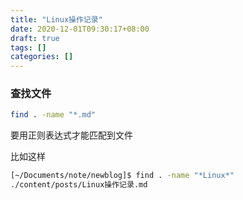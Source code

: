 ```yaml
---
title: "Linux操作记录"
date: 2020-12-01T09:30:17+08:00
draft: true
tags: []
categories: [] 
---
```


### 查找文件



```bash
find . -name "*.md"
```



要用正则表达式才能匹配到文件



比如这样

```bash
[~/Documents/note/newblog]$ find . -name "*Linux*"                                                                                                                                                                                                 *[main]
./content/posts/Linux操作记录.md
```


